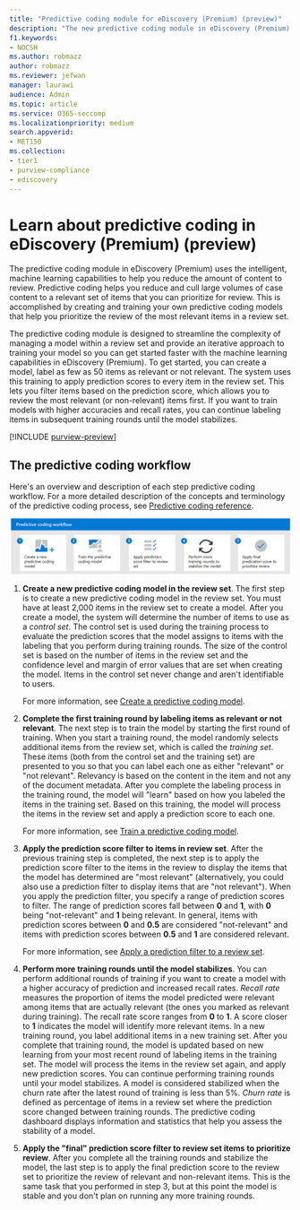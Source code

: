 ```yaml
---
title: "Predictive coding module for eDiscovery (Premium) (preview)"
description: "The new predictive coding module in eDiscovery (Premium) uses machine learning to analyze items in a review set to predictive which the items that are relevant to your case or investigation."
f1.keywords:
- NOCSH
ms.author: robmazz
author: robmazz
ms.reviewer: jefwan
manager: laurawi
audience: Admin
ms.topic: article
ms.service: O365-seccomp
ms.localizationpriority: medium
search.appverid: 
- MET150
ms.collection:
- tier1
- purview-compliance
- ediscovery
---
```


# Learn about predictive coding in eDiscovery (Premium) (preview)

The predictive coding module in eDiscovery (Premium) uses the intelligent, machine learning capabilities to help you reduce the amount of content to review. Predictive coding helps you reduce and cull large volumes of case content to a relevant set of items that you can prioritize for review. This is accomplished by creating and training your own predictive coding models that help you prioritize the review of the most relevant items in a review set.

The predictive coding module is designed to streamline the complexity of managing a model within a review set and provide an iterative approach to training your model so you can get started faster with the machine learning capabilities in eDiscovery (Premium). To get started, you can create a model, label as few as 50 items as relevant or not relevant. The system uses this training to apply prediction scores to every item in the review set. This lets you filter items based on the prediction score, which  allows you to review the most relevant (or non-relevant) items first. If you want to train models with higher accuracies and recall rates, you can continue labeling items in subsequent training rounds until the model stabilizes.  

[!INCLUDE [purview-preview](../includes/purview-preview.md)]

## The predictive coding workflow

Here's an overview and description of each step predictive coding workflow. For a more detailed description of the concepts and terminology of the predictive coding process, see [Predictive coding reference](predictive-coding-reference.md).

![Predictive coding workflow.](..\media\PredictiveCodingWorkflow.png)

1. **Create a new predictive coding model in the review set**. The first step is to create a new predictive coding model in the review set. You must have at least 2,000 items in the review set to create a model. After you create a model, the system will determine the number of items to use as a *control set*. The control set is used during the training process to evaluate the prediction scores that the model assigns to items with the labeling that you perform during training rounds. The size of the control set is based on the number of items in the review set and the confidence level and margin of error values that are set when creating the model. Items in the control set never change and aren't identifiable to users.

   For more information, see [Create a predictive coding model](predictive-coding-create-model.md).

2. **Complete the first training round by labeling items as relevant or not relevant**. The next step is to train the model by starting the first round of training. When you start a training round, the model randomly selects additional items from the review set, which is called the *training set*. These items (both from the control set and the training set) are presented to you so that you can label each one as either "relevant" or "not relevant". Relevancy is based on the content in the item and not any of the document metadata. After you complete the labeling process in the training round, the model will "learn" based on how you labeled the items in the training set. Based on this training, the model will process the items in the review set and apply a prediction score to each one.

   For more information, see [Train a predictive coding model](predictive-coding-train-model.md).

3. **Apply the prediction score filter to items in review set**. After the previous training step is completed, the next step is to apply the prediction score filter to the items in the review to display the items that the model has determined are "most relevant" (alternatively, you could also use a prediction filter to display items that are "not relevant"). When you apply the prediction filter, you specify a range of prediction scores to filter. The range of prediction scores fall between **0** and **1**, with **0** being "not-relevant" and **1** being relevant. In general, items with prediction scores between **0** and **0.5** are considered "not-relevant" and items with prediction scores between **0.5** and **1** are considered relevant.

   For more information, see [Apply a prediction filter to a review set](predictive-coding-apply-prediction-filter.md).

4. **Perform more training rounds until the model stabilizes**. You can perform additional rounds of training if you want to create a model with a higher accuracy of prediction and increased recall rates. *Recall rate* measures the proportion of items the model predicted were relevant among items that are actually relevant (the ones you marked as relevant during training). The recall rate score ranges from **0** to **1**. A score closer to **1** indicates the model will identify more relevant items. In a new training round, you label additional items in a new training set. After you complete that training round, the model is updated based on new learning from your most recent round of labeling items in the training set. The model will process the items in the review set again, and apply new prediction scores. You can continue performing training rounds until your model stabilizes. A model is considered stabilized when the churn rate after the latest round of training is less than 5%. *Churn rate* is defined as percentage of items in a review set where the prediction score changed between training rounds. The predictive coding dashboard displays information and statistics that help you assess the stability of a model.

5. **Apply the "final" prediction score filter to review set items to prioritize review**. After you complete all the training rounds and stabilize the model, the last step is to apply the final prediction score to the review set to prioritize the review of relevant and non-relevant items. This is the same task that you performed in step 3, but at this point the model is stable and you don't plan on running any more training rounds.

